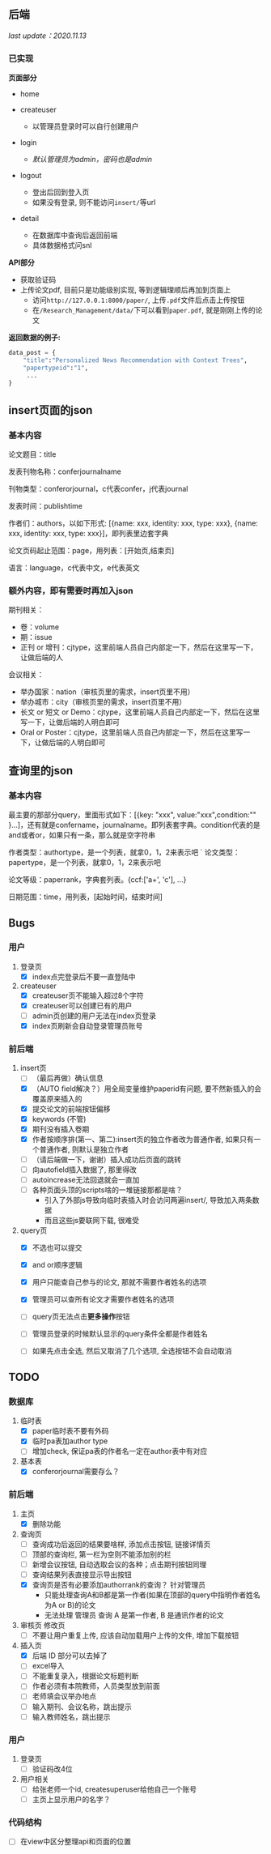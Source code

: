 ## 后端

*last update：2020.11.13*

### 已实现

**页面部分**

- home

- createuser
  - 以管理员登录时可以自行创建用户

- login
  - *默认管理员为admin，密码也是admin*

- logout
  - 登出后回到登入页
  - 如果没有登录, 则不能访问`insert/`等url

- detail
  - 在数据库中查询后返回前端
  - 具体数据格式问snl

**API部分**

- 获取验证码
- 上传论文pdf, 目前只是功能级别实现, 等到逻辑理顺后再加到页面上
  - 访问`http://127.0.0.1:8000/paper/`, 上传`.pdf`文件后点击上传按钮
  - 在`/Research_Management/data/`下可以看到`paper.pdf`, 就是刚刚上传的论文


**返回数据的例子:**
```python
data_post = {
    "title":"Personalized News Recommendation with Context Trees",
    "papertypeid":"1",
     ...
}
```

## insert页面的json

### 基本内容

论文题目：title

发表刊物名称：conferjournalname

刊物类型：conferorjournal，c代表confer，j代表journal

发表时间：publishtime

作者们：authors，以如下形式: [{name: xxx, identity: xxx, type: xxx}, {name: xxx, identity: xxx, type: xxx}]，即列表里边套字典

论文页码起止范围：page，用列表：[开始页,结束页]

语言：language，c代表中文，e代表英文

### 额外内容，即有需要时再加入json

期刊相关：
- 卷：volume
- 期：issue
- 正刊 or 增刊：cjtype，这里前端人员自己内部定一下，然后在这里写一下，让做后端的人

会议相关：
- 举办国家：nation（审核页里的需求，insert页里不用）
- 举办城市：city（审核页里的需求，insert页里不用）
- 长文 or 短文 or Demo：cjtype，这里前端人员自己内部定一下，然后在这里写一下，让做后端的人明白即可
- Oral or Poster：cjtype，这里前端人员自己内部定一下，然后在这里写一下，让做后端的人明白即可


## 查询里的json

### 基本内容

最主要的那部分query，里面形式如下：[{key: "xxx", value:"xxx",condition:"" }...]，还有就是confername，journalname。即列表套字典。condition代表的是and或者or，如果只有一条，那么就是空字符串

作者类型：authortype，是一个列表，就拿0，1，2来表示吧
`
论文类型：papertype，是一个列表，就拿0，1，2来表示吧

论文等级：paperrank，字典套列表。{ccf:['a+', 'c'], ...}

日期范围：time，用列表，[起始时间，结束时间]


## Bugs

### 用户 
1. 登录页
   - [x] index点完登录后不要一直登陆中
2. createuser
   - [x] createuser页不能输入超过8个字符
   - [x] createuser可以创建已有的用户
   - [ ] admin页创建的用户无法在index页登录
   - [x] index页刷新会自动登录管理员账号

### 前后端
1. insert页
   - [ ] （最后再做）确认信息
   - [x] （AUTO field解决？）用全局变量维护paperid有问题, 要不然新插入的会覆盖原来插入的
   - [x] 提交论文的前端按钮偏移
   - [x] keywords (不管)
   - [x] 期刊没有插入卷期
   - [x] 作者按顺序排(第一、第二):insert页的独立作者改为普通作者, 如果只有一个普通作者, 则默认是独立作者
   - [ ] （请后端做一下，谢谢）插入成功后页面的跳转
   - [ ] 向autofield插入数据了, 那里得改
   - [ ] autoincrease无法回退就会一直加
   - [ ] 各种页面头顶的scripts啥的一堆链接那都是啥？
      - 引入了外部js导致向临时表插入时会访问两遍insert/, 导致加入两条数据
      - 而且这些js要联网下载, 很难受

2. query页
   - [x] 不选也可以提交
   - [x] and or顺序逻辑
   - [x] 用户只能查自己参与的论文, 那就不需要作者姓名的选项
   - [x] 管理员可以查所有论文才需要作者姓名的选项
   - [ ] query页无法点击**更多操作**按钮     
   - [ ] 管理员登录的时候默认显示的query条件全都是作者姓名
   - [ ] 如果先点击全选, 然后又取消了几个选项, 全选按钮不会自动取消


## TODO
### 数据库
1. 临时表
   - [x] paper临时表不要有外码
   - [x] 临时pa表加author type
   - [ ] 增加check, 保证pa表的作者名一定在author表中有对应

2. 基本表
   - [x] conferorjournal需要存么？

### 前后端
1. 主页
   - [x] 删除功能

2. 查询页
   - [ ] 查询成功后返回的结果要啥样, 添加点击按钮, 链接详情页
   - [ ] 顶部的查询栏, 第一栏为空则不能添加别的栏
   - [ ] 新增会议按钮, 自动选取会议的各种；点击期刊按钮同理
   - [ ] 查询结果列表直接显示导出按钮
   - [x] 查询页是否有必要添加authorrank的查询？ 针对管理员
     - 只能处理查询A和B都是第一作者(如果在顶部的query中指明作者姓名为A or B)的论文
     - 无法处理 管理员 查询 A 是第一作者, B 是通讯作者的论文

3. 审核页 修改页
   - [ ] 不要让用户重复上传, 应该自动加载用户上传的文件, 增加下载按钮

3. 插入页 
   - [x] 后端 ID 部分可以去掉了
   - [ ] excel导入
   - [ ] 不能重复录入，根据论文标题判断
   - [ ] 作者必须有本院教师，人员类型放到前面
   - [ ] 老师填会议举办地点
   - [ ] 输入期刊、会议名称，跳出提示
   - [ ] 输入教师姓名，跳出提示

### 用户
1. 登录页
   - [ ] 验证码改4位
2. 用户相关
   - [ ] 给张老师一个id, createsuperuser给他自己一个账号
   - [ ] 主页上显示用户的名字？

### 代码结构
- [ ] 在view中区分整理api和页面的位置